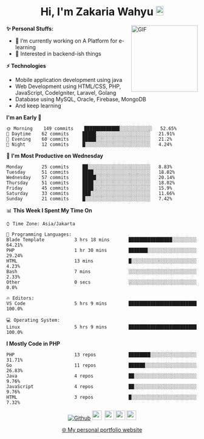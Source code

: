 <h1 align="center">Hi, I'm Zakaria Wahyu <img src="https://github.com/TheDudeThatCode/TheDudeThatCode/blob/master/Assets/Hi.gif" width="20px" height="25px"></h1>

<img align="right" alt="GIF" height="175px" src="https://www.nayakapratama.co.id/wp-content/uploads/2019/07/Website-Maintenance.gif" />

**✨ Personal Stuffs:**
- 🔭 I’m currently working on A Platform for e-learning 
- 🌱 Interested in backend-ish things

**⚡ Technologies**
- Mobile application development using java
- Web Development using HTML/CSS, PHP, JavaScript, CodeIgniter, Laravel, Golang
- Database using MySQL, Oracle, Firebase, MongoDB
- And keep learning

<!--START_SECTION:waka-->
**I'm an Early 🐤** 

```text
🌞 Morning    149 commits    █████████████░░░░░░░░░░░░   52.65% 
🌆 Daytime    62 commits     █████░░░░░░░░░░░░░░░░░░░░   21.91% 
🌃 Evening    60 commits     █████░░░░░░░░░░░░░░░░░░░░   21.2% 
🌙 Night      12 commits     █░░░░░░░░░░░░░░░░░░░░░░░░   4.24%

```
📅 **I'm Most Productive on Wednesday** 

```text
Monday       25 commits     ██░░░░░░░░░░░░░░░░░░░░░░░   8.83% 
Tuesday      51 commits     ████░░░░░░░░░░░░░░░░░░░░░   18.02% 
Wednesday    57 commits     █████░░░░░░░░░░░░░░░░░░░░   20.14% 
Thursday     51 commits     ████░░░░░░░░░░░░░░░░░░░░░   18.02% 
Friday       45 commits     ████░░░░░░░░░░░░░░░░░░░░░   15.9% 
Saturday     33 commits     ███░░░░░░░░░░░░░░░░░░░░░░   11.66% 
Sunday       21 commits     █░░░░░░░░░░░░░░░░░░░░░░░░   7.42%

```


📊 **This Week I Spent My Time On** 

```text
⌚︎ Time Zone: Asia/Jakarta

💬 Programming Languages: 
Blade Template           3 hrs 18 mins       ████████████████░░░░░░░░░   64.21% 
PHP                      1 hr 30 mins        ███████░░░░░░░░░░░░░░░░░░   29.24% 
HTML                     13 mins             █░░░░░░░░░░░░░░░░░░░░░░░░   4.23% 
Bash                     7 mins              ░░░░░░░░░░░░░░░░░░░░░░░░░   2.33% 
Other                    0 secs              ░░░░░░░░░░░░░░░░░░░░░░░░░   0.0%

🔥 Editors: 
VS Code                  5 hrs 9 mins        █████████████████████████   100.0%

💻 Operating System: 
Linux                    5 hrs 9 mins        █████████████████████████   100.0%

```

**I Mostly Code in PHP** 

```text
PHP                      13 repos            ████████░░░░░░░░░░░░░░░░░   31.71% 
Go                       11 repos            ██████░░░░░░░░░░░░░░░░░░░   26.83% 
Java                     4 repos             ██░░░░░░░░░░░░░░░░░░░░░░░   9.76% 
JavaScript               4 repos             ██░░░░░░░░░░░░░░░░░░░░░░░   9.76% 
HTML                     3 repos             █░░░░░░░░░░░░░░░░░░░░░░░░   7.32%

```



<!--END_SECTION:waka-->

<p align="center">
<a href="https://github.com/zakariawahyu" target="_blank"><img alt="Github" src="https://img.shields.io/badge/GitHub-%2312100E.svg?&style=for-the-badge&logo=Github&logoColor=white" /></a>
<a href="https://www.twitter.com/_zakariawahyu"><img src="https://img.shields.io/badge/twitter-%231DA1F2.svg?&style=for-the-badge&logo=twitter&logoColor=white" height=25></a> 
<a href="https://www.linkedin.com/in/zakariawahyu"><img src="https://img.shields.io/badge/linkedin-%230077B5.svg?&style=for-the-badge&logo=linkedin&logoColor=white" height=25></a> 
<a href="https://www.instagram.com/_zakariawahyu"><img src="https://img.shields.io/badge/instagram-%23E4405F.svg?&style=for-the-badge&logo=instagram&logoColor=white" height=25></a>
<a href="https://medium.com/@zakariawahyu"><img src="https://img.shields.io/badge/Medium-12100E?style=for-the-badge&logo=medium&logoColor=white" height=25></a>
</p>
<p align="center"><a href="https://www.zakariawahyu.com" target="_blank">🌐 My personal portfolio website</a></p>
